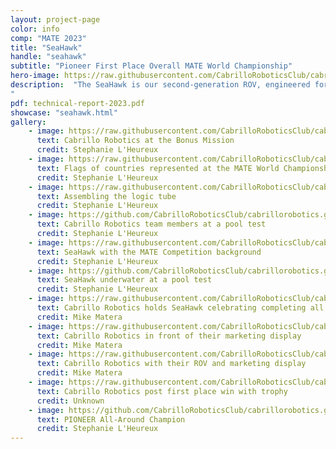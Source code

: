 ```yaml
---
layout: project-page
color: info
comp: "MATE 2023"
title: "SeaHawk"
handle: "seahawk"
subtitle: "Pioneer First Place Overall MATE World Championship"
hero-image: https://raw.githubusercontent.com/CabrilloRoboticsClub/cabrillorobotics.github.io/what-a-theme-test/assets/images/seahawk/seahawk-hero.webp
description:  "The SeaHawk is our second-generation ROV, engineered for participation in the 2024 MATE ROV competition. The ROV was built on lessons learned from our previous vehicle, Hydrozoa. With increased time and more resources at our disposal, Cabrillo Robotics Club set out to create a completely redesigned vehicle that prioritized modularity.<br>SeaHawk retained the research-style modular frame of Hydrozoa for its adaptability, but we made many advancements to all ROV systems. One of the most significant upgrades was the transition from a 4-thruster to an 8-thruster system, allowing us to achieve 6 degrees of freedom (DOF) control. This enhancement dramatically improved the vehicle's maneuverability and precision in underwater tasks. We also introduced a dedicated power box and expanded the power budget with upgraded electronics. To address tooling limitations, we designed and built a custom pneumatics manifold, replacing the previously unreliable servos. This change greatly enhanced our ability to manipulate objects and interact with the underwater environment.<br>On the software front, we implemented substantial improvements, including a major transition from ROS1 to ROS2. This upgrade enabled increased modularity, reliability, and maintainability in the software architecture, which was crucial for managing the increased complexity of the SeaHawk's systems.<br>SeaHawk's emphasis on modularity came with its own set of challenges. While the design allowed for a high degree of adaptability, it also introduced additional points of failure, requiring more maintenance and troubleshooting. Despite these setbacks, the Seahawk was a significant improvement over Hydrozoa and performed well in competition, ultimately securing First Place Overall in the Pioneer Division.<br>
"
pdf: technical-report-2023.pdf
showcase: "seahawk.html"
gallery:
    - image: https://raw.githubusercontent.com/CabrilloRoboticsClub/cabrillorobotics.github.io/what-a-theme-test/assets/images/seahawk/gallery-seahawk/bonus-mission.webp
      text: Cabrillo Robotics at the Bonus Mission
      credit: Stephanie L'Heureux
    - image: https://raw.githubusercontent.com/CabrilloRoboticsClub/cabrillorobotics.github.io/what-a-theme-test/assets/images/seahawk/gallery-seahawk/flags.webp
      text: Flags of countries represented at the MATE World Championship
      credit: Stephanie L'Heureux
    - image: https://raw.githubusercontent.com/CabrilloRoboticsClub/cabrillorobotics.github.io/what-a-theme-test/assets/images/seahawk/gallery-seahawk/logic-tube.webp
      text: Assembling the logic tube
      credit: Stephanie L'Heureux
    - image: https://github.com/CabrilloRoboticsClub/cabrillorobotics.github.io/blob/258a1699f10c378fb2a1d18c2a986080bf3b6a57/assets/images/seahawk/gallery-seahawk/pool-test.jpeg?raw=true
      text: Cabrillo Robotics team members at a pool test
      credit: Stephanie L'Heureux
    - image: https://raw.githubusercontent.com/CabrilloRoboticsClub/cabrillorobotics.github.io/what-a-theme-test/assets/images/seahawk/gallery-seahawk/seahawk-mate-background.webp
      text: SeaHawk with the MATE Competition background
      credit: Stephanie L'Heureux
    - image: https://github.com/CabrilloRoboticsClub/cabrillorobotics.github.io/blob/258a1699f10c378fb2a1d18c2a986080bf3b6a57/assets/images/seahawk/gallery-seahawk/seahawk-underwater.jpeg?raw=true
      text: SeaHawk underwater at a pool test
      credit: Stephanie L'Heureux
    - image: https://raw.githubusercontent.com/CabrilloRoboticsClub/cabrillorobotics.github.io/what-a-theme-test/assets/images/seahawk/gallery-seahawk/team-photo-hold-seahawk.webp
      text: Cabrillo Robotics holds SeaHawk celebrating completing all competition events
      credit: Mike Matera
    - image: https://raw.githubusercontent.com/CabrilloRoboticsClub/cabrillorobotics.github.io/what-a-theme-test/assets/images/seahawk/gallery-seahawk/team-photo-marketing-display.webp
      text: Cabrillo Robotics in front of their marketing display
      credit: Mike Matera
    - image: https://raw.githubusercontent.com/CabrilloRoboticsClub/cabrillorobotics.github.io/what-a-theme-test/assets/images/seahawk/gallery-seahawk/team-photo-mate-background.webp
      text: Cabrillo Robotics with their ROV and marketing display
      credit: Mike Matera
    - image: https://raw.githubusercontent.com/CabrilloRoboticsClub/cabrillorobotics.github.io/what-a-theme-test/assets/images/seahawk/gallery-seahawk/team-photo-post-win.webp
      text: Cabrillo Robotics post first place win with trophy
      credit: Unknown
    - image: https://github.com/CabrilloRoboticsClub/cabrillorobotics.github.io/blob/258a1699f10c378fb2a1d18c2a986080bf3b6a57/assets/images/seahawk/gallery-seahawk/trophy.png?raw=true
      text: PIONEER All-Around Champion 
      credit: Stephanie L'Heureux
---
```

<!-- {% include about.html %} -->
